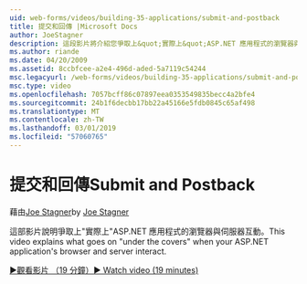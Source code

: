 ```yaml
---
uid: web-forms/videos/building-35-applications/submit-and-postback
title: 提交和回傳 |Microsoft Docs
author: JoeStagner
description: 這段影片將介紹您爭取上&quot;實際上&quot;ASP.NET 應用程式的瀏覽器與伺服器互動。
ms.author: riande
ms.date: 04/20/2009
ms.assetid: 8ccbfcee-a2e4-496d-aded-5a7119c54244
msc.legacyurl: /web-forms/videos/building-35-applications/submit-and-postback
msc.type: video
ms.openlocfilehash: 7057bcff86c07897eea0353549835becc4a2bfe4
ms.sourcegitcommit: 24b1f6decbb17bb22a45166e5fdb0845c65af498
ms.translationtype: MT
ms.contentlocale: zh-TW
ms.lasthandoff: 03/01/2019
ms.locfileid: "57060765"
---
```

<a name="submit-and-postback"></a><span data-ttu-id="1c38a-103">提交和回傳</span><span class="sxs-lookup"><span data-stu-id="1c38a-103">Submit and Postback</span></span>
====================
<span data-ttu-id="1c38a-104">藉由[Joe Stagner](https://github.com/JoeStagner)</span><span class="sxs-lookup"><span data-stu-id="1c38a-104">by [Joe Stagner](https://github.com/JoeStagner)</span></span>

<span data-ttu-id="1c38a-105">這部影片說明爭取上&quot;實際上&quot;ASP.NET 應用程式的瀏覽器與伺服器互動。</span><span class="sxs-lookup"><span data-stu-id="1c38a-105">This video explains what goes on &quot;under the covers&quot; when your ASP.NET application's browser and server interact.</span></span>

[<span data-ttu-id="1c38a-106">&#9654;觀看影片 （19 分鐘）</span><span class="sxs-lookup"><span data-stu-id="1c38a-106">&#9654; Watch video (19 minutes)</span></span>](https://channel9.msdn.com/Blogs/ASP-NET-Site-Videos/submit-and-postback)

